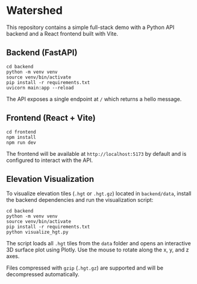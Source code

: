 # Watershed

This repository contains a simple full-stack demo with a Python API backend and a React frontend built with Vite.

## Backend (FastAPI)

```
cd backend
python -m venv venv
source venv/bin/activate
pip install -r requirements.txt
uvicorn main:app --reload
```

The API exposes a single endpoint at `/` which returns a hello message.

## Frontend (React + Vite)

```
cd frontend
npm install
npm run dev
```

The frontend will be available at `http://localhost:5173` by default and is configured to interact with the API.


## Elevation Visualization

To visualize elevation tiles (`.hgt` or `.hgt.gz`) located in `backend/data`, install the backend dependencies and run the visualization script:

```
cd backend
python -m venv venv
source venv/bin/activate
pip install -r requirements.txt
python visualize_hgt.py
```

The script loads all `.hgt` tiles from the `data` folder and opens an interactive 3D surface plot using Plotly. Use the mouse to rotate along the x, y, and z axes.

Files compressed with `gzip` (`.hgt.gz`) are supported and will be decompressed automatically.
